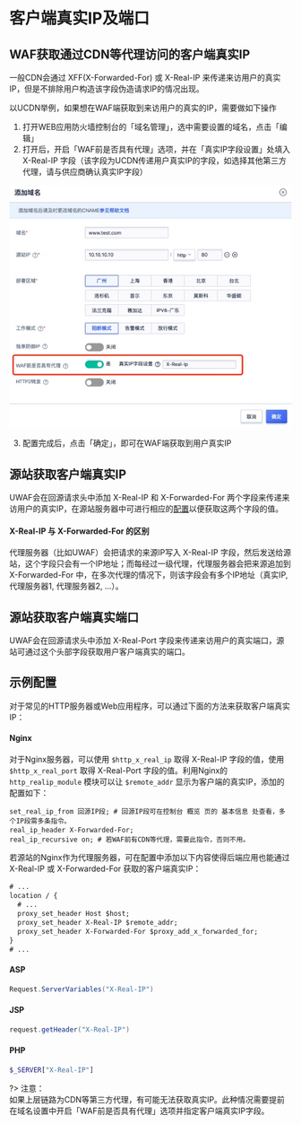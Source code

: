 # 客户端真实IP及端口

## WAF获取通过CDN等代理访问的客户端真实IP

一般CDN会通过 XFF(X-Forwarded-For) 或 X-Real-IP 来传递来访用户的真实IP，但是不排除用户构造该字段伪造请求IP的情况出现。

以UCDN举例，如果想在WAF端获取到来访用户的真实的IP，需要做如下操作

1. 打开WEB应用防火墙控制台的「域名管理」，选中需要设置的域名，点击「编辑」
2. 打开后，开启「WAF前是否具有代理」选项，并在「真实IP字段设置」处填入 X-Real-IP 字段（该字段为UCDN传递用户真实IP的字段，如选择其他第三方代理，请与供应商确认真实IP字段）

![](/images/16195047202447.jpg)

3. 配置完成后，点击「确定」，即可在WAF端获取到用户真实IP


## 源站获取客户端真实IP
UWAF会在回源请求头中添加 X-Real-IP 和 X-Forwarded-For 两个字段来传递来访用户的真实IP，在源站服务器中可进行相应的[配置](#示例配置)以便获取这两个字段的值。


#### X-Real-IP 与 X-Forwarded-For 的区别

代理服务器（比如UWAF）会把请求的来源IP写入 X-Real-IP 字段，然后发送给源站，这个字段只会有一个IP地址；而每经过一级代理，代理服务器会把来源追加到 X-Forwarded-For 中，在多次代理的情况下，则该字段会有多个IP地址（真实IP, 代理服务器1, 代理服务器2, ...）。


## 源站获取客户端真实端口

UWAF会在回源请求头中添加 X-Real-Port 字段来传递来访用户的真实端口，源站可通过这个头部字段获取用户客户端真实的端口。

## 示例配置

对于常见的HTTP服务器或Web应用程序，可以通过下面的方法来获取客户端真实IP：

#### Nginx

对于Nginx服务器，可以使用 `$http_x_real_ip` 取得 X-Real-IP 字段的值，使用 `$http_x_real_port` 取得 X-Real-Port 字段的值。利用Nginx的 `http_realip_module` 模块可以让 `$remote_addr` 显示为客户端的真实IP，添加的配置如下：

```nginx
set_real_ip_from 回源IP段; # 回源IP段可在控制台 概览 页的 基本信息 处查看，多个IP段需多条指令。
real_ip_header X-Forwarded-For;
real_ip_recursive on; # 若WAF前有CDN等代理，需要此指令，否则不用。
```

若源站的Nginx作为代理服务器，可在配置中添加以下内容使得后端应用也能通过 X-Real-IP 或 X-Forwarded-For 获取的客户端真实IP：

```nginx
# ...
location / {
  # ...
  proxy_set_header Host $host;
  proxy_set_header X-Real-IP $remote_addr;
  proxy_set_header X-Forwarded-For $proxy_add_x_forwarded_for;
}
# ...
```

#### ASP

```c#
Request.ServerVariables("X-Real-IP")
```

#### JSP
```java
request.getHeader("X-Real-IP")
```

#### PHP
```php
$_SERVER["X-Real-IP"]
```

?> 注意：  
如果上层链路为CDN等第三方代理，有可能无法获取真实IP。此种情况需要提前在域名设置中开启「WAF前是否具有代理」选项并指定客户端真实IP字段。